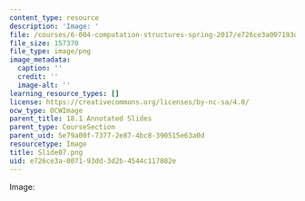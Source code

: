 ```yaml
---
content_type: resource
description: 'Image: '
file: /courses/6-004-computation-structures-spring-2017/e726ce3a007193dd3d2b4544c117802e_Slide07.png
file_size: 157370
file_type: image/png
image_metadata:
  caption: ''
  credit: ''
  image-alt: ''
learning_resource_types: []
license: https://creativecommons.org/licenses/by-nc-sa/4.0/
ocw_type: OCWImage
parent_title: 18.1 Annotated Slides
parent_type: CourseSection
parent_uid: 5e79a00f-7377-2e87-4bc8-390515e63a0d
resourcetype: Image
title: Slide07.png
uid: e726ce3a-0071-93dd-3d2b-4544c117802e
---
```

Image: 